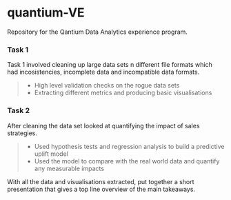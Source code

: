 # quantium-VE

Repository for the Qantium Data Analytics experience program.

### Task 1

Task 1 involved cleaning up large data sets n different file formats which had incosistencies, incomplete data and incompatible data formats.

> - High level validation checks on the rogue data sets
> - Extracting different metrics and producing basic visualisations

### Task 2

After cleaning the data set looked at quantifying the impact of sales strategies.

> - Used hypothesis tests and regression analysis to build a predictive uplift model
> - Used the model to compare with the real world data and quantify any measurable impacts

With all the data and visualisations extracted, put together a short presentation that gives a top line overview of the main takeaways.

